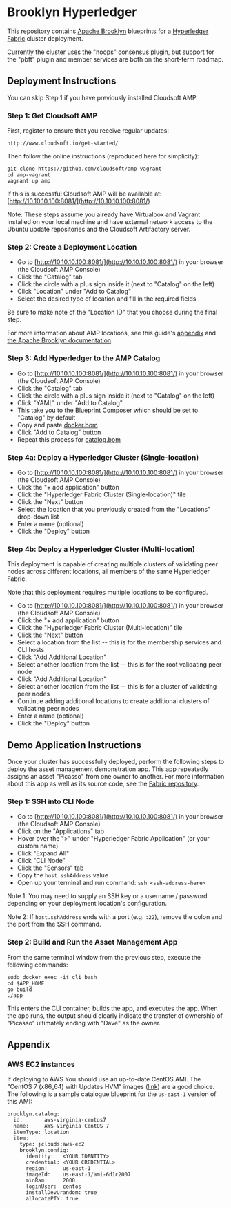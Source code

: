# Brooklyn Hyperledger

This repository contains [Apache Brooklyn](https://brooklyn.apache.org/) blueprints for a
[Hyperledger Fabric](https://github.com/hyperledger/fabric) cluster deployment.

Currently the cluster uses the "noops" consensus plugin, but support for the "pbft" plugin
and member services are both on the short-term roadmap.


## Deployment Instructions

You can skip Step 1 if you have previously installed Cloudsoft AMP.


### Step 1: Get Cloudsoft AMP

First, register to ensure that you receive regular updates:
```
http://www.cloudsoft.io/get-started/
```
Then follow the online instructions (reproduced here for simplicity):
```
git clone https://github.com/cloudsoft/amp-vagrant
cd amp-vagrant
vagrant up amp
```

If this is successful Cloudsoft AMP will be available at: [http://10.10.10.100:8081/](http://10.10.10.100:8081/)

Note: These steps assume you already have Virtualbox and Vagrant installed on your local machine and have external network access to the Ubuntu update repositories and the Cloudsoft Artifactory server.


### Step 2: Create a Deployment Location

* Go to [http://10.10.10.100:8081/](http://10.10.10.100:8081/) in your browser (the Cloudsoft AMP Console)
* Click the "Catalog" tab
* Click the circle with a plus sign inside it (next to "Catalog" on the left)
* Click "Location" under "Add to Catalog"
* Select the desired type of location and fill in the required fields

Be sure to make note of the "Location ID" that you choose during the final step.

For more information about AMP locations, see this guide's [appendix](#appendix) and
[the Apache Brooklyn documentation](https://brooklyn.apache.org/v/latest/ops/locations/).


### Step 3: Add Hyperledger to the AMP Catalog

* Go to [http://10.10.10.100:8081/](http://10.10.10.100:8081/) in your browser (the Cloudsoft AMP Console)
* Click the "Catalog" tab
* Click the circle with a plus sign inside it (next to "Catalog" on the left)
* Click "YAML" under "Add to Catalog"
* This take you to the Blueprint Composer which should be set to "Catalog" by default
* Copy and paste [docker.bom](docker.bom)
* Click "Add to Catalog" button
* Repeat this process for [catalog.bom](catalog.bom)


### Step 4a: Deploy a Hyperledger Cluster (Single-location)

* Go to [http://10.10.10.100:8081/](http://10.10.10.100:8081/) in your browser (the Cloudsoft AMP Console)
* Click the "+ add application" button
* Click the "Hyperledger Fabric Cluster (Single-location)" tile
* Click the "Next" button
* Select the location that you previously created from the "Locations" drop-down list
* Enter a name (optional)
* Click the "Deploy" button


### Step 4b: Deploy a Hyperledger Cluster (Multi-location)

This deployment is capable of creating multiple clusters of validating peer nodes across different locations, all members of the same Hyperledger Fabric.

Note that this deployment requires multiple locations to be configured.

* Go to [http://10.10.10.100:8081/](http://10.10.10.100:8081/) in your browser (the Cloudsoft AMP Console)
* Click the "+ add application" button
* Click the "Hyperledger Fabric Cluster (Multi-location)" tile
* Click the "Next" button
* Select a location from the list -- this is for the membership services and CLI hosts
* Click "Add Additional Location"
* Select another location from the list -- this is for the root validating peer node
* Click "Add Additional Location"
* Select another location from the list -- this is for a cluster of validating peer nodes
* Continue adding additional locations to create additional clusters of validating peer nodes
* Enter a name (optional)
* Click the "Deploy" button


## Demo Application Instructions

Once your cluster has successfully deployed, perform the following steps to deploy the asset management demonstration app.  This app repeatedly assigns an asset "Picasso" from one owner to another.  For more information about this app as well as its source code, see the [Fabric repository](https://github.com/hyperledger/fabric/tree/master/examples/chaincode/go/asset_management).

### Step 1: SSH into CLI Node

* Go to [http://10.10.10.100:8081/](http://10.10.10.100:8081/) in your browser (the Cloudsoft AMP Console)
* Click on the "Applications" tab
* Hover over the ">" under "Hyperledger Fabric Application" (or your custom name)
* Click "Expand All"
* Click "CLI Node"
* Click the "Sensors" tab
* Copy the `host.sshAddress` value
* Open up your terminal and run command: `ssh <ssh-address-here>`

Note 1: You may need to supply an SSH key or a username / password depending on your
deployment location's configuration.

Note 2: If `host.sshAddress` ends with a port (e.g. `:22`), remove the colon and the port from the SSH command.


### Step 2: Build and Run the Asset Management App

From the same terminal window from the previous step, execute the following commands:
```
sudo docker exec -it cli bash
cd $APP_HOME
go build
./app
```

This enters the CLI container, builds the app, and executes the app. When the app runs, the output should clearly indicate the transfer of ownership of "Picasso" ultimately ending with "Dave" as the owner.


## Appendix

### AWS EC2 instances

If deploying to AWS You should use an up-to-date CentOS AMI. The "CentOS 7 (x86_64) with Updates HVM"
images ([link](https://aws.amazon.com/marketplace/ordering?productId=b7ee8a69-ee97-4a49-9e68-afaee216db2e))
are a good choice. The following is a sample catalogue blueprint for the `us-east-1` version of this AMI:

    brooklyn.catalog:
      id:       aws-virginia-centos7
      name:     AWS Virginia CentOS 7
      itemType: location
      item:
        type: jclouds:aws-ec2
        brooklyn.config:
          identity:   <YOUR IDENTITY>
          credential: <YOUR CREDENTIAL>
          region:     us-east-1
          imageId:    us-east-1/ami-6d1c2007
          minRam:     2000
          loginUser:  centos
          installDevUrandom: true
          allocatePTY: true
